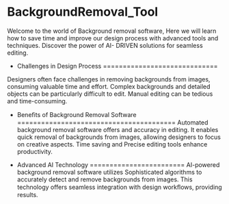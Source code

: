 # BackgroundRemoval_Tool

Welcome to the world of Background removal software, Here we will learn how to save time and improve our design process with advanced tools and techniques. Discover the power of AI- DRIVEN solutions for seamless editing.

* Challenges in Design Process
 =============================

Designers often face challenges in removing backgrounds from images, consuming valuable time and effort. Complex backgrounds and detailed objects can be particularly difficult to edit. Manual editing can be tedious and time-consuming.


* Beneﬁts of Background Removal Software
========================================
Automated background removal software offers	and accuracy in editing. It enables quick removal of backgrounds from images, allowing designers to focus on creative aspects. Time saving  and Precise	editing tools enhance productivity.

* Advanced AI Technology
========================
AI-powered background removal software utilizes Sophisticated algorithms to accurately detect and remove backgrounds from images. This technology offers seamless integration with design workﬂows, providing	results.







 
